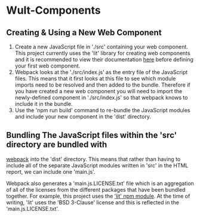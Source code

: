 <!--
-*- coding: utf-8 -*-
vim: ts=4 sw=4 tw=100 et ai si

Copyright (C) 2019-2021 Intel, Inc.
SPDX-License-Identifier: BSD-3-Clause

Author: Adam Hawley <adam.james.hawley@intel.com>
-->
# Wult-Components

## Creating & Using a New Web Component
1. Create a new JavaScript file in './src' containing your web component. This project currently
   uses the 'lit' library for creating web components and it is recommended to view their
   documentation [here](https://lit.dev/) before defining your first web component.
2. Webpack looks at the './src/index.js' as the entry file of the JavaScript files. This means that
   it first looks at this file to see which module imports need to be resolved and then added to the
   bundle. Therefore if you have created a new web component you will need to import the
   newly-defined component in './src/index.js' so that webpack knows to include it in the bundle.
3. Use the 'npm run build' command to re-bundle the JavaScript modules and include your new
   component in the 'dist' directory.

## Bundling The JavaScript files within the 'src' directory are bundled with
[webpack](https://webpack.js.org/) into the 'dist' directory. This means that rather than having to
include all of the separate JavaScript modules written in 'src' in the HTML report, we can include
one 'main.js'.

Webpack also generates a 'main.js.LICENSE.txt' file which is an aggregation of all of the licenses
from the different packages that have been bundled together. For example, this project uses the
['lit' npm module](https://www.npmjs.com/package/lit). At the time of writing, 'lit' uses the 'BSD
3-Clause' license and this is reflected in the 'main.js.LICENSE.txt'.
